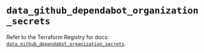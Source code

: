 # `data_github_dependabot_organization_secrets`

Refer to the Terraform Registry for docs: [`data_github_dependabot_organization_secrets`](https://registry.terraform.io/providers/integrations/github/6.7.5/docs/data-sources/dependabot_organization_secrets).
